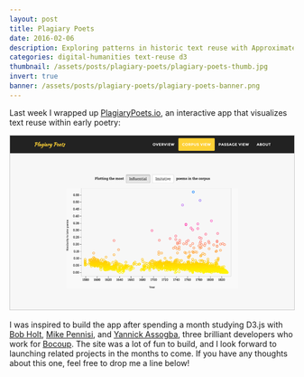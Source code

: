 ```yaml
---
layout: post
title: Plagiary Poets
date: 2016-02-06
description: Exploring patterns in historic text reuse with Approximate Nearest Neighbors (Oh Ya!) and D3.js.
categories: digital-humanities text-reuse d3
thumbnail: /assets/posts/plagiary-poets/plagiary-poets-thumb.jpg
invert: true
banner: /assets/posts/plagiary-poets/plagiary-poets-banner.png
---
```


Last week I wrapped up [PlagiaryPoets.io][plagiary-poets], an interactive app that visualizes text reuse within early poetry:

<a href='http://plagiarypoets.io'>
  <img class='center-image large' src='/assets/posts/plagiary-poets/plagiary-poets.png' style='border:1px solid #ccc;'>
</a>

I was inspired to build the app after spending a month studying D3.js with [Bob Holt][bob-holt], [Mike Pennisi][mike-pennisi], and [Yannick Assogba][yannick-assogba], three brilliant developers who work for [Bocoup][bocoup]. The site was a lot of fun to build, and I look forward to launching related projects in the months to come. If you have any thoughts about this one, feel free to drop me a line below!

[plagiary-poets]:http://plagiarypoets.io
[bob-holt]:https://github.com/bobholt
[mike-pennisi]:https://github.com/jugglinmike
[yannick-assogba]:http://yannickassogba.info/
[bocoup]:https://bocoup.com/